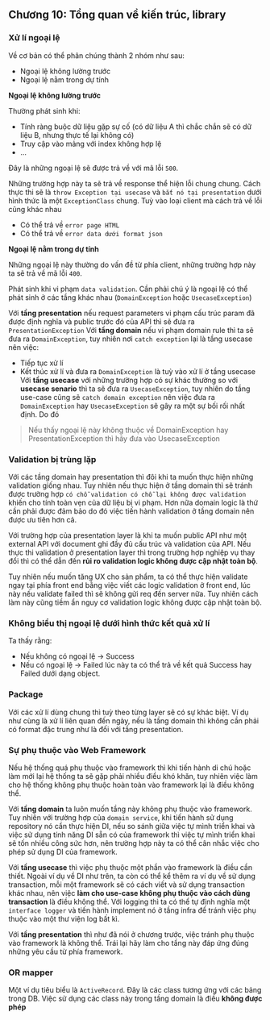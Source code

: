 ## Chương 10: Tổng quan về kiến trúc, library

### Xử lí ngoại lệ

Về cơ bản có thể phân chúng thành 2 nhóm như sau:
- Ngoại lệ không lường trước
- Ngoại lệ nằm trong dự tính

**Ngoại lệ không lường trước**

Thường phát sinh khi:
- Tính ràng buộc dữ liệu gặp sự cố (có dữ liệu A thì chắc chắn sẽ có dữ liệu B, nhưng thực tế lại không có)
- Truy cập vào mảng với index không hợp lệ
- ...

Đây là những ngoại lệ sẽ được trả về với mã lỗi `500`.

Những trường hợp này ta sẽ trả về response thể hiện lỗi chung chung. Cách thực thi sẽ là `throw Exception tại usecase` và `bắt nó tại presentation` dưới hình thức là một `ExceptionClass` chung. Tuỳ vào loại client mà cách trả về lỗi cũng khác nhau
- Có thể trả về `error page HTML`
- Có thể trả về `error data dưới format json`

**Ngoại lệ nằm trong dự tính**

Những ngoại lệ này thường do vấn đề từ phía client, những trường hợp này ta sẽ trả về mã lỗi `400`.

Phát sinh khi vi phạm `data validation`. Cần phải chú ý là ngoại lệ có thể phát sinh ở các tầng khác nhau (`DomainException` hoặc `UsecaseException`)

Với **tầng presentation** nếu request parameters vi phạm cấu trúc param đã được định nghĩa và public trước đó của API thì sẽ đưa ra `PresentationException`
Với **tầng domain** nếu vi phạm domain rule thì ta sẽ đưa ra `DomainException`, tuy nhiên nơi `catch exception` lại là tầng usecase nên việc:
- Tiếp tục xử lí
- Kết thúc xử lí và đưa ra `DomainException`
là tuỳ vào xử lí ở tầng usecase
Với **tầng usecase** với những trường hợp có sự khác thường so với **usecase senario** thì ta sẽ đưa ra `UsecaseException`, tuy nhiên do tầng use-case cũng sẽ `catch domain exception` nên việc đưa ra `DomainException` hay `UsecaseException` sẽ gây ra một sự bối rối nhất định. Do đó

> Nếu thấy ngoại lệ này không thuộc về DomainException hay PresentationException thì hãy đưa vào UsecaseException

### Validation bị trùng lặp

Với các tầng domain hay presentation thì đôi khi ta muốn thực hiện những validation giống nhau. Tuy nhiên nếu thực hiện ở tầng domain thì sẽ tránh được trường hợp `có chỗ validation có chỗ lại không được validation` khiến cho tính toàn vẹn của dữ liệu bị vi phạm. Hơn nữa domain logic là thứ cần phải được đảm bảo do đó việc tiến hành validation ở tầng domain nên được ưu tiên hơn cả.

Với trường hợp của presentation layer là khi ta muốn public API như một external API với document ghi đầy đủ cấu trúc và validation của API.
Nếu thực thi validation ở presentation layer thì trong trường hợp nghiệp vụ thay đổi thì có thể dẫn đến **rủi ro validation logic không được cập nhật toàn bộ**.

Tuy nhiên nếu muốn tăng UX cho sản phẩm, ta có thể thực hiện validate ngay tại phía front end bằng việc viết các logic validation ở front end, lúc này nếu validate failed thì sẽ không gửi req đến server nữa. Tuy nhiên cách làm này cũng tiềm ẩn nguy cơ validation logic không được cập nhật toàn bộ.

### Không biểu thị ngoại lệ dưới hình thức kết quả xử lí

Ta thấy rằng:
- Nếu không có ngoại lệ → Success
- Nếu có ngoại lệ       → Failed
lúc này ta có thể trả về kết quả Success hay Failed dưới dạng object.

### Package

Với các xử lí dùng chung thì tuỳ theo từng layer sẽ có sự khác biệt. Ví dụ như cùng là xử lí liên quan đến ngày, nếu là tầng domain thì không cần phải có format đặc trung như là đối với tầng presentation.

### Sự phụ thuộc vào Web Framework

Nếu hệ thống quá phụ thuộc vào framework thì khi tiến hành di chú hoặc làm mới lại hệ thống ta sẽ gặp phải nhiều điều khó khăn, tuy nhiên việc làm cho hệ thống không phụ thuộc hoàn toàn vào framework lại là điều không thể.

Với **tầng domain** ta luôn muốn tầng này không phụ thuộc vào framework. Tuy nhiên với trường hợp của `domain service`, khi tiến hành sử dụng repository nó cần thực hiện DI, nếu so sánh giữa việc tự mình triển khai và việc sử dụng tính năng DI sẵn có của framework thì việc tự mình triển khai sẽ tốn nhiều công sức hơn, nên trường hợp này ta có thể cân nhắc việc cho phép sử dụng DI của framework.

Với **tầng usecase** thì việc phụ thuộc một phần vào framework là điều cần thiết. Ngoài ví dụ về DI như trên, ta còn có thể kể thêm ra ví dụ về sử dụng transaction, mỗi một framework sẽ có cách viết và sử dụng transaction khác nhau, nên việc **làm cho use-case không phụ thuộc vào cách dùng transaction** là điều không thể.
Với logging thì ta có thể tự định nghĩa một `interface logger` và tiến hành implement nó ở tầng infra để tránh việc phụ thuộc vào một thư viện log bất kì.

Với **tầng presentation** thì như đã nói ở chương trước, việc tránh phụ thuộc vào framework là không thể. Trái lại hãy làm cho tầng này đáp ứng đúng những yêu cầu từ phía framework.

### OR mapper

Một ví dụ tiêu biểu là `ActiveRecord`. Đây là các class tương ứng với các bảng trong DB. Việc sử dụng các class này trong tầng domain là điều **không được phép**
